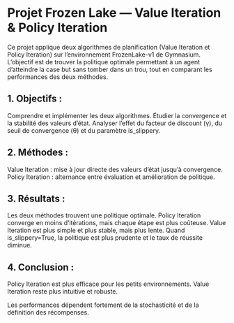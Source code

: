# Projet Frozen Lake — Value Iteration & Policy Iteration
Ce projet applique deux algorithmes de planification (Value Iteration et Policy Iteration) sur l’environnement FrozenLake-v1 de Gymnasium.
L’objectif est de trouver la politique optimale permettant à un agent d’atteindre la case but sans tomber dans un trou, tout en comparant les performances des deux méthodes.
## 1. Objectifs :
Comprendre et implémenter les deux algorithmes.
Étudier la convergence et la stabilité des valeurs d’état.
Analyser l’effet du facteur de discount (γ), du seuil de convergence (θ) et du paramètre is_slippery.
## 2. Méthodes :
Value Iteration : mise à jour directe des valeurs d’état jusqu’à convergence.
Policy Iteration : alternance entre évaluation et amélioration de politique.
## 3. Résultats :
Les deux méthodes trouvent une politique optimale.
Policy Iteration converge en moins d’itérations, mais chaque étape est plus coûteuse.
Value Iteration est plus simple et plus stable, mais plus lente.
Quand is_slippery=True, la politique est plus prudente et le taux de réussite diminue.
## 4. Conclusion :
Policy Iteration est plus efficace pour les petits environnements.
Value Iteration reste plus intuitive et robuste.

Les performances dépendent fortement de la stochasticité et de la définition des récompenses.
